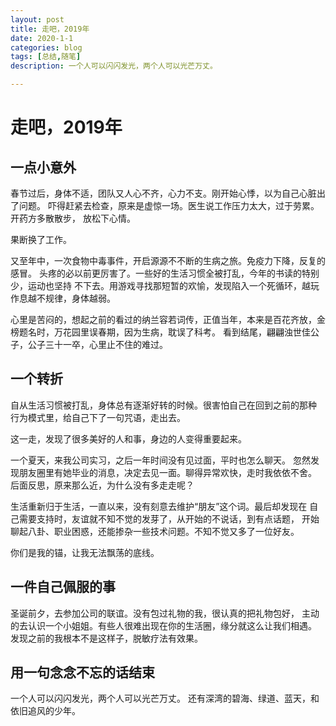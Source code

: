 ```yaml
---
layout: post
title: 走吧，2019年
date: 2020-1-1
categories: blog
tags: [总结,随笔]
description: 一个人可以闪闪发光，两个人可以光芒万丈。

---
```


# 走吧，2019年

##  一点小意外
春节过后，身体不适，团队又人心不齐，心力不支。刚开始心悸，以为自己心脏出了问题。
吓得赶紧去检查，原来是虚惊一场。医生说工作压力太大，过于劳累。开药方多散散步，
放松下心情。


果断换了工作。


又至年中，一次食物中毒事件，开启源源不不断的生病之旅。免疫力下降，反复的感冒。
头疼的必以前更厉害了。一些好的生活习惯全被打乱，今年的书读的特别少，运动也坚持
不下去。用游戏寻找那短暂的欢愉，发现陷入一个死循环，越玩作息越不规律，身体越弱。


心里是苦闷的，想起之前的看过的纳兰容若词传，正值当年，本来是百花齐放，金榜题名时，万花园里误春期，因为生病，耽误了科考。
看到结尾，翩翩浊世佳公子，公子三十一卒，心里止不住的难过。


## 一个转折
自从生活习惯被打乱，身体总有逐渐好转的时候。很害怕自己在回到之前的那种
行为模式里，给自己下了一句咒语，走出去。


这一走，发现了很多美好的人和事，身边的人变得重要起来。


一个夏天，来我公司实习，之后一年时间没有见过面，平时也怎么聊天。
忽然发现朋友圈里有她毕业的消息，决定去见一面。聊得异常欢快，走时我依依不舍。
后面反思，原来那么近，为什么没有多走走呢？


生活重新归于生活，一直以来，没有刻意去维护“朋友”这个词。最后却发现在
自己需要支持时，友谊就不知不觉的发芽了，从开始的不说话，到有点话题，
开始聊起八卦、职业困惑，还能掺杂一些技术问题。不知不觉又多了一位好友。


你们是我的锚，让我无法飘荡的底线。


## 一件自己佩服的事


圣诞前夕，去参加公司的联谊。没有包过礼物的我，很认真的把礼物包好，
主动的去认识一个小姐姐。有些人很难出现在你的生活圈，缘分就这么让我们相遇。
发现之前的我根本不是这样子，脱敏疗法有效果。




## 用一句念念不忘的话结束


一个人可以闪闪发光，两个人可以光芒万丈。
还有深湾的碧海、绿道、蓝天，和依旧追风的少年。
